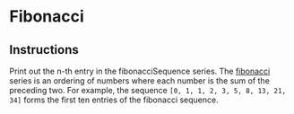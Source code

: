 # Fibonacci

## Instructions

Print out the n-th entry in the fibonacciSequence series. The 
[fibonacci](https://en.wikipedia.org/wiki/Fibonacci_number) series is an ordering of numbers where each number is the
sum of the preceding two. For example, the sequence `[0, 1, 1, 2, 3, 5, 8, 13, 21, 34]` forms the first ten entries of
the fibonacci sequence.

